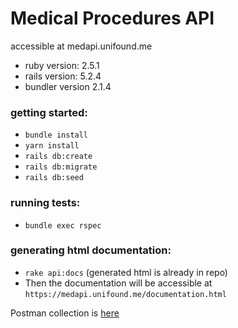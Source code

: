 # Medical Procedures API
accessible at medapi.unifound.me

* ruby version: 2.5.1
* rails version: 5.2.4
* bundler version 2.1.4

### getting started: 
 * `bundle install`
 * `yarn install`
 * `rails db:create`
 * `rails db:migrate`
 * `rails db:seed`
 
### running tests:
 * `bundle exec rspec`

### generating html documentation:
 * `rake api:docs` (generated html is already in repo)
 * Then the documentation will be accessible at `https://medapi.unifound.me/documentation.html`

Postman collection is [here](/docs/api/MEDICAL%20PROCEDURES%20API.postman_collection.json)
